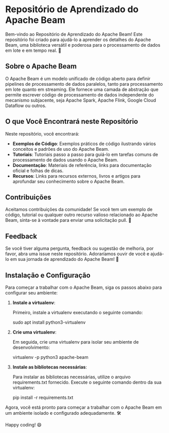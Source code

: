 # Repositório de Aprendizado do Apache Beam

Bem-vindo ao Repositório de Aprendizado do Apache Beam! Este repositório foi criado para ajudá-lo a aprender os detalhes do Apache Beam, uma biblioteca versátil e poderosa para o processamento de dados em lote e em tempo real. 🚀

## Sobre o Apache Beam

O Apache Beam é um modelo unificado de código aberto para definir pipelines de processamento de dados paralelos, tanto para processamento em lote quanto em streaming. Ele fornece uma camada de abstração que permite escrever código de processamento de dados independente do mecanismo subjacente, seja Apache Spark, Apache Flink, Google Cloud Dataflow ou outros.

## O que Você Encontrará neste Repositório

Neste repositório, você encontrará:

- **Exemplos de Código**: Exemplos práticos de código ilustrando vários conceitos e padrões de uso do Apache Beam.
- **Tutoriais**: Tutoriais passo a passo para guiá-lo em tarefas comuns de processamento de dados usando o Apache Beam.
- **Documentação**: Materiais de referência, links para documentação oficial e folhas de dicas.
- **Recursos**: Links para recursos externos, livros e artigos para aprofundar seu conhecimento sobre o Apache Beam.

## Contribuições

Aceitamos contribuições da comunidade! Se você tem um exemplo de código, tutorial ou qualquer outro recurso valioso relacionado ao Apache Beam, sinta-se à vontade para enviar uma solicitação pull. 👏

## Feedback

Se você tiver alguma pergunta, feedback ou sugestão de melhoria, por favor, abra uma issue neste repositório. Adoraríamos ouvir de você e ajudá-lo em sua jornada de aprendizado do Apache Beam! 📣

## Instalação e Configuração

Para começar a trabalhar com o Apache Beam, siga os passos abaixo para configurar seu ambiente:

1. **Instale a virtualenv**:

   Primeiro, instale a virtualenv executando o seguinte comando:

   sudo apt install python3-virtualenv

2. **Crie uma virtualenv**:

    Em seguida, crie uma virtualenv para isolar seu ambiente de desenvolvimento:

    virtualenv -p python3 apache-beam

3. **Instale as bibliotecas necessárias**:

    Para instalar as bibliotecas necessárias, utilize o arquivo requirements.txt fornecido. Execute o seguinte comando dentro da sua virtualenv:

    pip install -r requirements.txt

Agora, você está pronto para começar a trabalhar com o Apache Beam em um ambiente isolado e configurado adequadamente. 🛠️

Happy coding! 😄
